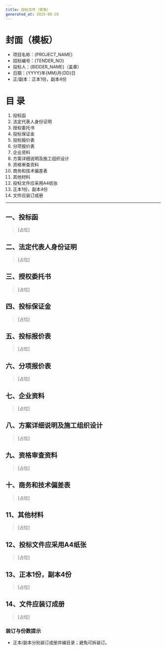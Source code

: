 ```yaml
---
title: 投标文件（骨架）
generated_at: 2025-08-29
---
```


# 封面（模板）
- 项目名称：{PROJECT_NAME}
- 招标编号：{TENDER_NO}
- 投标人：{BIDDER_NAME}（盖章）
- 日期：{YYYY}年{MM}月{DD}日
- 正/副本：正本1份，副本4份

# 目 录
1. 投标函
2. 法定代表人身份证明
3. 授权委托书
4. 投标保证金
5. 投标报价表
6. 分项报价表
7. 企业资料
8. 方案详细说明及施工组织设计
9. 资格审查资料
10. 商务和技术偏差表
11. 其他材料
12. 投标文件应采用A4纸张
13. 正本1份，副本4份
14. 文件应装订成册

---

## 一、投标函
> [占位]
## 二、法定代表人身份证明
> [占位]
## 三、授权委托书
> [占位]
## 四、投标保证金
> [占位]
## 五、投标报价表
> [占位]
## 六、分项报价表
> [占位]
## 七、企业资料
> [占位]
## 八、方案详细说明及施工组织设计
> [占位]
## 九、资格审查资料
> [占位]
## 十、商务和技术偏差表
> [占位]
## 11、其他材料
> [占位]
## 12、投标文件应采用A4纸张
> [占位]
## 13、正本1份，副本4份
> [占位]
## 14、文件应装订成册
> [占位]


### 装订与份数提示
- 正本/副本分别装订成册并编目录；避免可拆装订。
